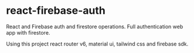# react-firebase-auth

React and Firebase auth and firestore operations.
Full authentication web app with firestore.

Using this project react router v6, material ui, tailwind css and firebase sdk.

